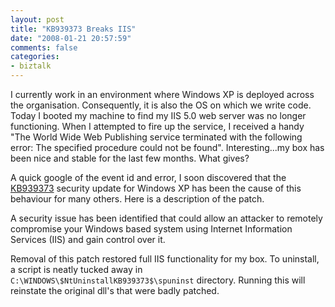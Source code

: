 ```yaml
---
layout: post
title: "KB939373 Breaks IIS"
date: "2008-01-21 20:57:59"
comments: false
categories:
- biztalk
---
```


I currently work in an environment where Windows XP is deployed across the organisation. Consequently, it is also the OS on which we write code. Today I booted my machine to find my IIS 5.0 web server was no longer functioning. When I attempted to fire up the service, I received a handy "The World Wide Web Publishing service terminated with the following error: The specified procedure could not be found". Interesting...my box has been nice and stable for the last few months. What gives?

A quick google of the event id and error, I soon discovered that the <a href="http://www.microsoft.com/downloads/details.aspx?FamilyId=fccbfe90-f838-47df-8310-352e2fb47132&displaylang=en" target="_blank">KB939373</a> security update for Windows XP has been the cause of this behaviour for many others. Here is a description of the patch.

A security issue has been identified that could allow an attacker to remotely compromise your Windows based system using Internet Information Services (IIS) and gain control over it.

Removal of this patch restored full IIS functionality for my box. To uninstall, a script is neatly tucked away in `C:\WINDOWS\$NtUninstallKB939373$\spuninst` directory. Running this will reinstate the original dll's that were badly patched.
